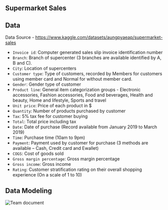 ## Supermarket Sales


## Data

Data Source - https://www.kaggle.com/datasets/aungpyaeap/supermarket-sales

- ```Invoice id```: Computer generated sales slip invoice identification number
- ```Branch```: Branch of supercenter (3 branches are available identified by A, B and C).
- ```City```: Location of supercenters
- ```Customer type```: Type of customers, recorded by Members for customers using member card and Normal for without member card.
- ```Gender```: Gender type of customer
- ```Product line```: General item categorization groups - Electronic accessories, Fashion accessories, Food and beverages, Health and beauty, Home and lifestyle, Sports and travel
- ```Unit price```: Price of each product in $
- ```Quantity```: Number of products purchased by customer
- ```Tax```: 5% tax fee for customer buying
- ```Total```: Total price including tax
- ```Date```: Date of purchase (Record available from January 2019 to March 2019)
- ```Time```: Purchase time (10am to 9pm)
- ```Payment```: Payment used by customer for purchase (3 methods are available – Cash, Credit card and Ewallet)
- ```COGS```: Cost of goods sold
- ```Gross margin percentage```: Gross margin percentage
- ```Gross income```: Gross income
- ```Rating```: Customer stratification rating on their overall shopping experience (On a scale of 1 to 10)

## Data Modeling

![Team document](https://github.com/user-attachments/assets/f5d6c764-aa4c-4331-b7fd-93ab7ea8f21c)


